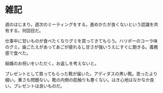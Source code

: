 # 雑記

週のはじまり。週次のミーティングをする。進めかたが良くないという認識を共有する。何回目だ。

仕事中に甘いものが食べたくなりグミを買ってきてもらう。ハリボーのコーラ味のグミ。歯ごたえがあってあごが疲れるし甘さが強いうえにすぐに飽きる。義務感で食べた。

結婚のお祝いをいただく。お返しを考えないと。

プレゼントとして買ってもらった靴が届いた。アディダスの黒い靴。思ったより細い。重さも問題ない。靴の内側の肌触りも悪くない。はき心地はなかなか良い。プレゼントは良いものだ。
